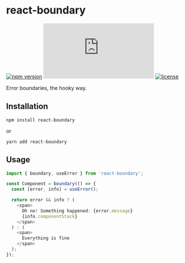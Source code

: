 # react-boundary 
[![npm version](https://badge.fury.io/js/react-boundary.svg)](https://www.npmjs.com/package/react-boundary)
[![gzip size](http://img.badgesize.io/https://unpkg.com/react-boundary@latest/lib/index.es.js?compression=gzip)](https://unpkg.com/react-boundary@latest/lib/index.es.js)
[![license](https://badgen.now.sh/badge/license/MIT)](./LICENSE.md)

Error boundaries, the hooky way.

## Installation

```
npm install react-boundary
```
or
```
yarn add react-boundary
```

## Usage

```typescript jsx
import { boundary, useError } from 'react-boundary';

const Component = boundary(() => {
  const [error, info] = useError();

  return error && info ? (
    <span>
      Oh no! Something happened: {error.message}
      {info.componentStack}
    </span>
  ) : (
    <span>
      Everything is fine
    </span>
  );
});
```
